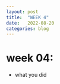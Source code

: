 ```yaml
---
layout: post
title:  "WEEK 4"
date:   2022-08-20
categories: blog
---
```


#   week 04:

- what you did




